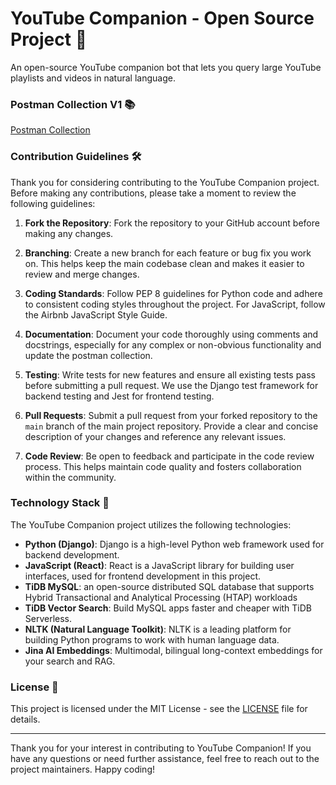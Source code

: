 # YouTube Companion - Open Source Project 🎥

An open-source YouTube companion bot that lets you query large YouTube playlists and videos in natural language.

### Postman Collection V1 📚
[Postman Collection](https://documenter.getpostman.com/view/25186829/2sA3JFAjQn)

### Contribution Guidelines 🛠️

Thank you for considering contributing to the YouTube Companion project. Before making any contributions, please take a moment to review the following guidelines:

1. **Fork the Repository**: Fork the repository to your GitHub account before making any changes.

2. **Branching**: Create a new branch for each feature or bug fix you work on. This helps keep the main codebase clean and makes it easier to review and merge changes.

3. **Coding Standards**: Follow PEP 8 guidelines for Python code and adhere to consistent coding styles throughout the project. For JavaScript, follow the Airbnb JavaScript Style Guide.

4. **Documentation**: Document your code thoroughly using comments and docstrings, especially for any complex or non-obvious functionality and update the postman collection.

5. **Testing**: Write tests for new features and ensure all existing tests pass before submitting a pull request. We use the Django test framework for backend testing and Jest for frontend testing.

6. **Pull Requests**: Submit a pull request from your forked repository to the `main` branch of the main project repository. Provide a clear and concise description of your changes and reference any relevant issues.

7. **Code Review**: Be open to feedback and participate in the code review process. This helps maintain code quality and fosters collaboration within the community.

### Technology Stack 🧰

The YouTube Companion project utilizes the following technologies:

- **Python (Django)**: Django is a high-level Python web framework used for backend development.
- **JavaScript (React)**: React is a JavaScript library for building user interfaces, used for frontend development in this project.
- **TiDB MySQL**: an open-source distributed SQL database that supports Hybrid Transactional and Analytical Processing (HTAP) workloads
- **TiDB Vector Search**: Build MySQL apps faster and cheaper with TiDB Serverless.
- **NLTK (Natural Language Toolkit)**: NLTK is a leading platform for building Python programs to work with human language data.
- **Jina AI Embeddings**: Multimodal, bilingual long-context embeddings for your search and RAG.


### License 📜

This project is licensed under the MIT License - see the [LICENSE](LICENSE) file for details.

---

Thank you for your interest in contributing to YouTube Companion! If you have any questions or need further assistance, feel free to reach out to the project maintainers. Happy coding!
